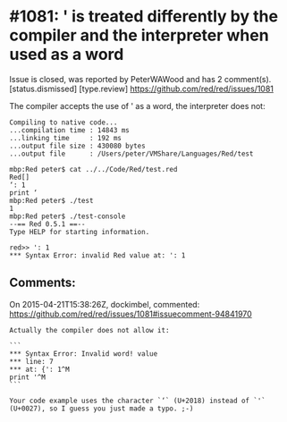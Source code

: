 
#1081: ' is treated differently by the compiler and the interpreter when used as a word
================================================================================
Issue is closed, was reported by PeterWAWood and has 2 comment(s).
[status.dismissed] [type.review]
<https://github.com/red/red/issues/1081>

The compiler accepts the use of ' as a word, the interpreter does not:

```
Compiling to native code...
...compilation time : 14843 ms
...linking time     : 192 ms
...output file size : 430080 bytes
...output file      : /Users/peter/VMShare/Languages/Red/test

mbp:Red peter$ cat ../../Code/Red/test.red
Red[]
‘: 1
print ‘
mbp:Red peter$ ./test
1
mbp:Red peter$ ./test-console
--== Red 0.5.1 ==-- 
Type HELP for starting information. 

red>> ': 1
*** Syntax Error: invalid Red value at: ': 1
```



Comments:
--------------------------------------------------------------------------------

On 2015-04-21T15:38:26Z, dockimbel, commented:
<https://github.com/red/red/issues/1081#issuecomment-94841970>

    Actually the compiler does not allow it:
    
    ```
    *** Syntax Error: Invalid word! value
    *** line: 7
    *** at: {': 1^M
    print '^M
    ```
    
    Your code example uses the character `‘` (U+2018) instead of `'` (U+0027), so I guess you just made a typo. ;-)

